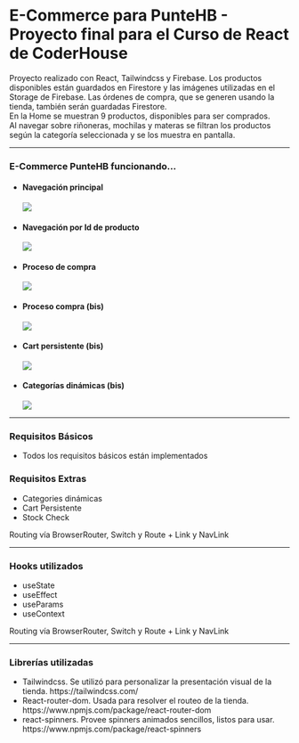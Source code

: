 <h1> E-Commerce para PunteHB - Proyecto final para el Curso de React de CoderHouse</h1>

<p>
Proyecto realizado con React, Tailwindcss y Firebase. 
Los productos disponibles están guardados en Firestore y las imágenes utilizadas en el Storage de Firebase. Las órdenes de compra, que se 
generen usando la tienda, también serán guardadas Firestore.
<br>
En la Home se muestran 9 productos, disponibles para ser comprados. 
<br>
Al navegar sobre riñoneras, mochilas y materas se filtran los productos según la categoría seleccionada y se los muestra en pantalla.
</p>
<hr>
<h3> E-Commerce PunteHB funcionando... </h3>
<ul>
    <li> <h4> Navegación principal </h4><img src="flow-ec-punteHB/flow-inicial.gif" ></li>
</ul>
<ul>
    <li> <h4> Navegación por Id de producto </h4><img src="flow-ec-punteHB/flow-itemsid.gif" ></li>
</ul>
<ul>
    <li> <h4> Proceso de compra </h4><img src="flow-ec-punteHB/flow-compra1.gif" ></li>
</ul>
<ul>
    <li> <h4> Proceso compra (bis) </h4><img src="flow-ec-punteHB/flow-compra2.gif" ></li>
</ul>
<ul>
    <li> <h4> Cart persistente (bis) </h4><img src="flow-ec-punteHB/flow-cartpersistente.gif" ></li>
</ul>
<ul>
    <li> <h4> Categorías dinámicas (bis) </h4><img src="flow-ec-punteHB/flow-categories.gif" ></li>
</ul>
<hr>
<h3> Requisitos Básicos </h3>
<ul>
    <li> Todos los requisitos básicos están implementados</li>
</ul>
<h3> Requisitos Extras </h3>
    <ul>
        <li>Categories dinámicas</li>
        <li>Cart Persistente</li>
        <li>Stock Check</li>
    </ul>  
Routing vía BrowserRouter, Switch y Route + Link y NavLink
<hr>
<h3>Hooks utilizados </h3>
    <ul>
        <li>useState</li>
        <li>useEffect</li>
        <li>useParams</li>
        <li>useContext</li>
    </ul>  
Routing vía BrowserRouter, Switch y Route + Link y NavLink
<hr>
<h3>Librerías utilizadas </h3>
<ul>
    <li>Tailwindcss. Se utilizó para personalizar la presentación visual de la tienda. https://tailwindcss.com/ </li>
    <li>React-router-dom. Usada para resolver el routeo de la tienda. https://www.npmjs.com/package/react-router-dom</li>
    <li>react-spinners. Provee spinners animados sencillos, listos para usar. https://www.npmjs.com/package/react-spinners</li>
</ul>
